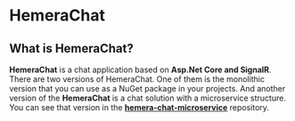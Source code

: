 # HemeraChat

## What is HemeraChat?

**HemeraChat** is a chat application based on **Asp.Net Core and SignalR**. There are two versions of HemeraChat. One of them is the monolithic version that you can use as a NuGet package in your projects. And another version of the **HemeraChat** is a chat solution with a microservice structure. You can see that version in the <a href="https://github.com/hemera-chat/hemera-chat-microservice" target="_blank">**hemera-chat-microservice**</a> repository.
